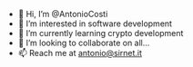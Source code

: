 - 👋 Hi, I’m @AntonioCosti
- 👀 I’m interested in software development
- 🌱 I’m currently learning crypto development
- 💞️ I’m looking to collaborate on all...
- 📫 Reach me at antonio@sirnet.it

<!---
AntonioCosti/AntonioCosti is a ✨ special ✨ repository because its `README.md` (this file) appears on your GitHub profile.
You can click the Preview link to take a look at your changes.
--->
